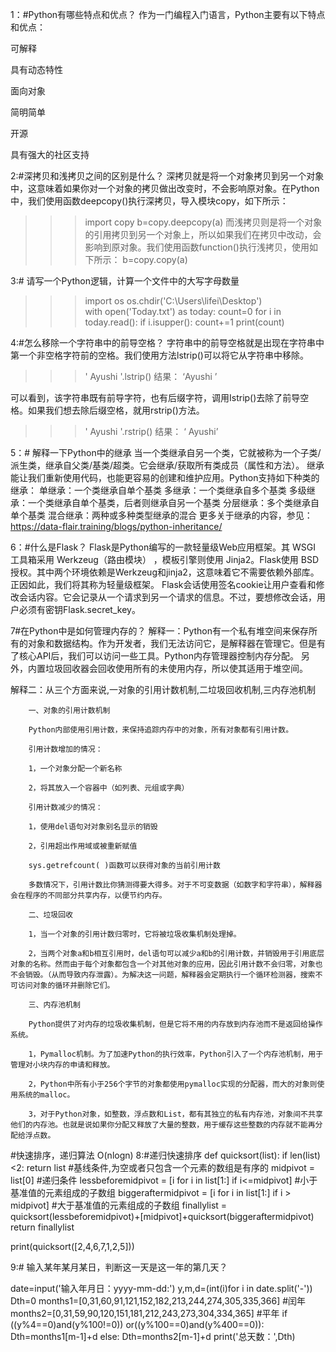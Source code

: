 1：#Python有哪些特点和优点？
作为一门编程入门语言，Python主要有以下特点和优点：

可解释

具有动态特性

面向对象

简明简单

开源

具有强大的社区支持

2:#深拷贝和浅拷贝之间的区别是什么？
深拷贝就是将一个对象拷贝到另一个对象中，这意味着如果你对一个对象的拷贝做出改变时，不会影响原对象。在Python中，我们使用函数deepcopy()执行深拷贝，导入模块copy，如下所示：

>>> import copy
>>> b=copy.deepcopy(a)
而浅拷贝则是将一个对象的引用拷贝到另一个对象上，所以如果我们在拷贝中改动，会影响到原对象。我们使用函数function()执行浅拷贝，使用如下所示：
>>> b=copy.copy(a)


3:# 请写一个Python逻辑，计算一个文件中的大写字母数量
>>> import os
>>> os.chdir('C:\\Users\\lifei\\Desktop')  
>>> with open('Today.txt') as today:
    count=0
    for i in today.read():
        if i.isupper():
            count+=1
print(count)

4:#怎么移除一个字符串中的前导空格？
字符串中的前导空格就是出现在字符串中第一个非空格字符前的空格。我们使用方法lstrip()可以将它从字符串中移除。

>>> '     Ayushi       '.lstrip()
结果：
‘Ayushi   ’

可以看到，该字符串既有前导字符，也有后缀字符，调用Istrip()去除了前导空格。如果我们想去除后缀空格，就用rstrip()方法。

>>> '    Ayushi         '.rstrip()
结果：
‘   Ayushi’

5：# 解释一下Python中的继承
当一个类继承自另一个类，它就被称为一个子类/派生类，继承自父类/基类/超类。它会继承/获取所有类成员（属性和方法）。
继承能让我们重新使用代码，也能更容易的创建和维护应用。Python支持如下种类的继承：
单继承：一个类继承自单个基类
多继承：一个类继承自多个基类
多级继承：一个类继承自单个基类，后者则继承自另一个基类
分层继承：多个类继承自单个基类
混合继承：两种或多种类型继承的混合 更多关于继承的内容，参见：
https://data-flair.training/blogs/python-inheritance/

6：#什么是Flask？
Flask是Python编写的一款轻量级Web应用框架。其 WSGI 工具箱采用 Werkzeug（路由模块） ，模板引擎则使用 Jinja2。Flask使用 BSD 授权。其中两个环境依赖是Werkzeug和jinja2，这意味着它不需要依赖外部库。正因如此，我们将其称为轻量级框架。
Flask会话使用签名cookie让用户查看和修改会话内容。它会记录从一个请求到另一个请求的信息。不过，要想修改会话，用户必须有密钥Flask.secret_key。

7#在Python中是如何管理内存的？
解释一：Python有一个私有堆空间来保存所有的对象和数据结构。作为开发者，我们无法访问它，是解释器在管理它。但是有了核心API后，我们可以访问一些工具。Python内存管理器控制内存分配。
另外，内置垃圾回收器会回收使用所有的未使用内存，所以使其适用于堆空间。

解释二：从三个方面来说,一对象的引用计数机制,二垃圾回收机制,三内存池机制
		
		一、对象的引用计数机制
		
		Python内部使用引用计数，来保持追踪内存中的对象，所有对象都有引用计数。
		
		引用计数增加的情况：
		
		1，一个对象分配一个新名称
		
		2，将其放入一个容器中（如列表、元组或字典）
		
		引用计数减少的情况：
		
		1，使用del语句对对象别名显示的销毁
		
		2，引用超出作用域或被重新赋值
		
		sys.getrefcount( )函数可以获得对象的当前引用计数
		
		多数情况下，引用计数比你猜测得要大得多。对于不可变数据（如数字和字符串），解释器会在程序的不同部分共享内存，以便节约内存。
		
		二、垃圾回收
		
		1，当一个对象的引用计数归零时，它将被垃圾收集机制处理掉。
		
		2，当两个对象a和b相互引用时，del语句可以减少a和b的引用计数，并销毁用于引用底层对象的名称。然而由于每个对象都包含一个对其他对象的应用，因此引用计数不会归零，对象也不会销毁。（从而导致内存泄露）。为解决这一问题，解释器会定期执行一个循环检测器，搜索不可访问对象的循环并删除它们。
		
		三、内存池机制
		
		Python提供了对内存的垃圾收集机制，但是它将不用的内存放到内存池而不是返回给操作系统。
		
		1，Pymalloc机制。为了加速Python的执行效率，Python引入了一个内存池机制，用于管理对小块内存的申请和释放。
		
		2，Python中所有小于256个字节的对象都使用pymalloc实现的分配器，而大的对象则使用系统的malloc。
		
		3，对于Python对象，如整数，浮点数和List，都有其独立的私有内存池，对象间不共享他们的内存池。也就是说如果你分配又释放了大量的整数，用于缓存这些整数的内存就不能再分配给浮点数。


#快速排序，递归算法 O(nlogn)
8:#递归快速排序
def quicksort(list):
    if len(list)<2:
        return list        #基线条件,为空或者只包含一个元素的数组是有序的
    midpivot = list[0]     #递归条件
    lessbeforemidpivot = [i for i in list[1:] if i<=midpivot]           #小于基准值的元素组成的子数组
    biggeraftermidpivot = [i for i in list[1:] if i > midpivot]         #大于基准值的元素组成的子数组
    finallylist = quicksort(lessbeforemidpivot)+[midpivot]+quicksort(biggeraftermidpivot)
    return finallylist

print(quicksort([2,4,6,7,1,2,5]))



9:# 输入某年某月某日，判断这一天是这一年的第几天？ 

date=input('输入年月日：yyyy-mm-dd:')
y,m,d=(int(i)for i in date.split('-'))
Dth=0
months1=[0,31,60,91,121,152,182,213,244,274,305,335,366] #闰年
months2=[0,31,59,90,120,151,181,212,243,273,304,334,365] #平年
if ((y%4==0)and(y%100!=0)) or((y%100==0)and(y%400==0)):
    Dth=months1[m-1]+d
else:
    Dth=months2[m-1]+d
print('总天数：',Dth)
